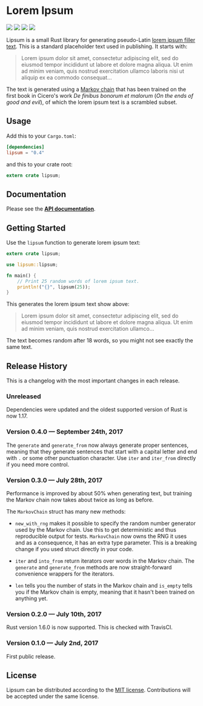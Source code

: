 # Lorem Ipsum

[![](https://img.shields.io/crates/v/lipsum.svg)][crates-io]
[![](https://docs.rs/lipsum/badge.svg)][api-docs]
[![](https://travis-ci.org/mgeisler/lipsum.svg?branch=master)][travis-ci]
[![](https://ci.appveyor.com/api/projects/status/github/mgeisler/lipsum?branch=master&svg=true)][appveyor]

Lipsum is a small Rust library for generating pseudo-Latin [lorem
ipsum filler text][lorem ipsum]. This is a standard placeholder text
used in publishing. It starts with:

> Lorem ipsum dolor sit amet, consectetur adipiscing elit, sed do
> eiusmod tempor incididunt ut labore et dolore magna aliqua. Ut enim
> ad minim veniam, quis nostrud exercitation ullamco laboris nisi ut
> aliquip ex ea commodo consequat…

The text is generated using a [Markov chain] that has been trained on
the first book in Cicero's work *De finibus bonorum et malorum* (*On
the ends of good and evil*), of which the lorem ipsum text is a
scrambled subset.

## Usage

Add this to your `Cargo.toml`:
```toml
[dependencies]
lipsum = "0.4"
```

and this to your crate root:
```rust
extern crate lipsum;
```


## Documentation

Please see the **[API documentation][api-docs]**.


## Getting Started

Use the `lipsum` function to generate lorem ipsum text:
```rust
extern crate lipsum;

use lipsum::lipsum;

fn main() {
    // Print 25 random words of lorem ipsum text.
    println!("{}", lipsum(25));
}
```

This generates the lorem ipsum text show above:

> Lorem ipsum dolor sit amet, consectetur adipiscing elit, sed do
> eiusmod tempor incididunt ut labore et dolore magna aliqua. Ut enim
> ad minim veniam, quis nostrud exercitation ullamco…

The text becomes random after 18 words, so you might not see exactly
the same text.


## Release History

This is a changelog with the most important changes in each release.

### Unreleased

Dependencies were updated and the oldest supported version of Rust is
now 1.17.

### Version 0.4.0 — September 24th, 2017

The `generate` and `generate_from` now always generate proper
sentences, meaning that they generate sentences that start with a
capital letter and end with `.` or some other punctuation character.
Use `iter` and `iter_from` directly if you need more control.

### Version 0.3.0 — July 28th, 2017

Performance is improved by about 50% when generating text, but
training the Markov chain now takes about twice as long as before.

The `MarkovChain` struct has many new methods:

* `new_with_rng` makes it possible to specify the random number
  generator used by the Markov chain. Use this to get deterministic
  and thus reproducible output for tests. `MarkovChain` now owns the
  RNG it uses and as a consequence, it has an extra type parameter.
  This is a breaking change if you used struct directly in your code.

* `iter` and `into_from` return iterators over words in the Markov
  chain. The `generate` and `generate_from` methods are now
  straight-forward convenience wrappers for the iterators.

* `len` tells you the number of stats in the Markov chain and
  `is_empty` tells you if the Markov chain is empty, meaning that it
  hasn't been trained on anything yet.

### Version 0.2.0 — July 10th, 2017

Rust version 1.6.0 is now supported. This is checked with TravisCI.

### Version 0.1.0 — July 2nd, 2017

First public release.


## License

Lipsum can be distributed according to the [MIT license][mit].
Contributions will be accepted under the same license.


[crates-io]: https://crates.io/crates/lipsum
[api-docs]: https://docs.rs/lipsum/
[lorem ipsum]: https://en.wikipedia.org/wiki/Lorem_ipsum
[Markov chain]: https://en.wikipedia.org/wiki/Markov_chain
[travis-ci]: https://travis-ci.org/mgeisler/lipsum
[appveyor]: https://ci.appveyor.com/project/mgeisler/lipsum
[mit]: LICENSE
